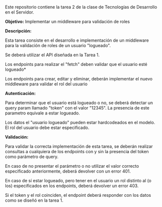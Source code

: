 Este repositorio contiene la tarea 2 de la clase de Tecnologías de Desarrollo en el Servidor.

__Objetivo:__ Implementar un middleware para validación de roles

__Descripción:__

Esta tarea consiste en el desarrollo e implementación de un middleware para la validación de roles de un usuario "logueado". 

Se deberá utilizar el API diseñada en la Tarea 1. 

Los endpoints para realizar el "fetch" deben validar que el usuario esté logueado*

Los endpoints para crear, editar y eliminar, deberán implementar el nuevo middleware para validar el rol del usuario

 

__Autenticación:__

Para determinar que el usuario está logueado o no, se deberá detectar un query param llamado "token" con el valor "12345". La presencia de este parametro equivale a estar logueado. 

Los datos el "usuario logueado" pueden estar hardcodeados en el modelo. El rol del usuario debe estar especificado. 

 

__Validación:__

Para validar la correcta implementación de esta tarea, se deberán realizar consultas a cualquiera de los endpoints con y sin la presencia del token como parámetro de query. 

En caso de no presentar el parámetro o no utilizar el valor correcto especificado anteriormente, deberá devolver con un error 401. 

En caso de sí estar logueado, pero tener en el usuario un rol distinto al (o los) especificados en los endpoints, deberá devolver un error 403. 

Si el token y el rol coinciden, el endpoint deberá responder con los datos como se diseñó en la tarea 1. 
